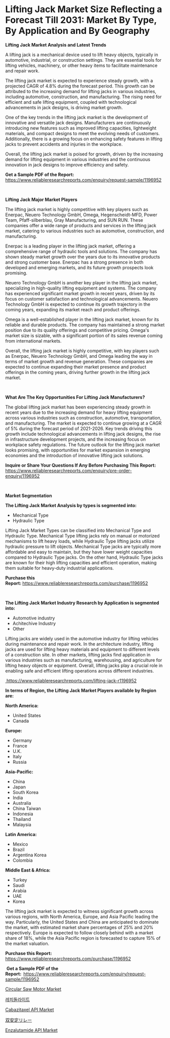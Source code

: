 <p><h1>Lifting Jack Market Size Reflecting a Forecast Till 2031: Market By Type, By Application and By Geography</h1></p><p><strong>Lifting Jack Market Analysis and Latest Trends</strong></p>
<p><p>A lifting jack is a mechanical device used to lift heavy objects, typically in automotive, industrial, or construction settings. They are essential tools for lifting vehicles, machinery, or other heavy items to facilitate maintenance and repair work.</p><p>The lifting jack market is expected to experience steady growth, with a projected CAGR of 4.8% during the forecast period. This growth can be attributed to the increasing demand for lifting jacks in various industries, including automotive, construction, and manufacturing. The rising need for efficient and safe lifting equipment, coupled with technological advancements in jack designs, is driving market growth.</p><p>One of the key trends in the lifting jack market is the development of innovative and versatile jack designs. Manufacturers are continuously introducing new features such as improved lifting capacities, lightweight materials, and compact designs to meet the evolving needs of customers. Additionally, there is a growing focus on enhancing safety features in lifting jacks to prevent accidents and injuries in the workplace.</p><p>Overall, the lifting jack market is poised for growth, driven by the increasing demand for lifting equipment in various industries and the continuous innovation in jack designs to improve efficiency and safety.</p></p>
<p><strong>Get a Sample PDF of the Report:&nbsp;</strong> <a href="https://www.reliableresearchreports.com/enquiry/request-sample/1196952">https://www.reliableresearchreports.com/enquiry/request-sample/1196952</a></p>
<p>&nbsp;</p>
<p><strong>Lifting Jack Major Market Players</strong></p>
<p><p>The lifting jack market is highly competitive with key players such as Enerpac, Neuero Technology GmbH, Omega, Hegenscheidt-MFD, Power Team, Pfaff-silberblau, Gray Manufacturing, and SUN RUN. These companies offer a wide range of products and services in the lifting jack market, catering to various industries such as automotive, construction, and manufacturing.</p><p>Enerpac is a leading player in the lifting jack market, offering a comprehensive range of hydraulic tools and solutions. The company has shown steady market growth over the years due to its innovative products and strong customer base. Enerpac has a strong presence in both developed and emerging markets, and its future growth prospects look promising.</p><p>Neuero Technology GmbH is another key player in the lifting jack market, specializing in high-quality lifting equipment and systems. The company has experienced significant market growth in recent years, driven by its focus on customer satisfaction and technological advancements. Neuero Technology GmbH is expected to continue its growth trajectory in the coming years, expanding its market reach and product offerings.</p><p>Omega is a well-established player in the lifting jack market, known for its reliable and durable products. The company has maintained a strong market position due to its quality offerings and competitive pricing. Omega's market size is sizable, with a significant portion of its sales revenue coming from international markets.</p><p>Overall, the lifting jack market is highly competitive, with key players such as Enerpac, Neuero Technology GmbH, and Omega leading the way in terms of market growth and revenue generation. These companies are expected to continue expanding their market presence and product offerings in the coming years, driving further growth in the lifting jack market.</p></p>
<p>&nbsp;</p>
<p><strong>What Are The Key Opportunities For Lifting Jack Manufacturers?</strong></p>
<p><p>The global lifting jack market has been experiencing steady growth in recent years due to the increasing demand for heavy lifting equipment across various industries such as construction, automotive, transportation, and manufacturing. The market is expected to continue growing at a CAGR of 5% during the forecast period of 2021-2026. Key trends driving this growth include technological advancements in lifting jack designs, the rise in infrastructure development projects, and the increasing focus on workplace safety regulations. The future outlook for the lifting jack market looks promising, with opportunities for market expansion in emerging economies and the introduction of innovative lifting jack solutions.</p></p>
<p><strong>Inquire or Share Your Questions If Any Before Purchasing This Report:</strong> <a href="https://www.reliableresearchreports.com/enquiry/pre-order-enquiry/1196952">https://www.reliableresearchreports.com/enquiry/pre-order-enquiry/1196952</a></p>
<p>&nbsp;</p>
<p><strong>Market Segmentation</strong></p>
<p><strong>The Lifting Jack Market Analysis by types is segmented into:</strong></p>
<p><ul><li>Mechanical Type</li><li>Hydraulic Type</li></ul></p>
<p><p>Lifting Jack Market Types can be classified into Mechanical Type and Hydraulic Type. Mechanical Type lifting jacks rely on manual or motorized mechanisms to lift heavy loads, while Hydraulic Type lifting jacks utilize hydraulic pressure to lift objects. Mechanical Type jacks are typically more affordable and easy to maintain, but they have lower weight capacities compared to Hydraulic Type jacks. On the other hand, Hydraulic Type jacks are known for their high lifting capacities and efficient operation, making them suitable for heavy-duty industrial applications.</p></p>
<p><strong>Purchase this Report:&nbsp;</strong><a href="https://www.reliableresearchreports.com/purchase/1196952">https://www.reliableresearchreports.com/purchase/1196952</a></p>
<p>&nbsp;</p>
<p><strong>The Lifting Jack Market Industry Research by Application is segmented into:</strong></p>
<p><ul><li>Automotive industry</li><li>Achitechive Industry</li><li>Other</li></ul></p>
<p><p>Lifting jacks are widely used in the automotive industry for lifting vehicles during maintenance and repair work. In the architecture industry, lifting jacks are used for lifting heavy materials and equipment to different levels of a construction site. In other markets, lifting jacks find application in various industries such as manufacturing, warehousing, and agriculture for lifting heavy objects or equipment. Overall, lifting jacks play a crucial role in enabling safe and efficient lifting operations across different industries.</p></p>
<p><a href="https://www.reliableresearchreports.com/lifting-jack-r1196952">&nbsp;https://www.reliableresearchreports.com/lifting-jack-r1196952</a></p>
<p><strong>In terms of Region, the Lifting Jack Market Players available by Region are:</strong></p>
<p>
    <p> <strong> North America: </strong>
        <ul>
            <li>United States</li>
            <li>Canada</li>
        </ul>
        </p> 
    <p> <strong> Europe: </strong>
        <ul>
            <li>Germany</li>
            <li>France</li>
            <li>U.K.</li>
            <li>Italy</li>
            <li>Russia</li>
        </ul>
        </p> 
    <p> <strong> Asia-Pacific: </strong>
        <ul>
            <li>China</li>
            <li>Japan</li>
            <li>South Korea</li>
            <li>India</li>
            <li>Australia</li>
            <li>China Taiwan</li>
            <li>Indonesia</li>
            <li>Thailand</li>
            <li>Malaysia</li>
        </ul>
        </p> 
    <p> <strong> Latin America: </strong>
        <ul>
            <li>Mexico</li>
            <li>Brazil</li>
            <li>Argentina Korea</li>
            <li>Colombia</li>
        </ul>
        </p> 
    <p> <strong> Middle East & Africa: </strong>
        <ul>
            <li>Turkey</li>
            <li>Saudi</li>
            <li>Arabia</li>
            <li>UAE</li>
            <li>Korea</li>
        </ul>
    </p>
    </p>
<p><p>The lifting jack market is expected to witness significant growth across various regions, with North America, Europe, and Asia Pacific leading the way. Particularly, the United States and China are anticipated to dominate the market, with estimated market share percentages of 25% and 20% respectively. Europe is expected to follow closely behind with a market share of 18%, while the Asia Pacific region is forecasted to capture 15% of the market valuation.</p></p>
<p><strong>Purchase this Report: </strong><a href="https://www.reliableresearchreports.com/purchase/1196952">https://www.reliableresearchreports.com/purchase/1196952</a></p>
<p>&nbsp;<strong>Get a Sample PDF of the Report:&nbsp;&nbsp;</strong><a href="https://www.reliableresearchreports.com/enquiry/request-sample/1196952">https://www.reliableresearchreports.com/enquiry/request-sample/1196952</a></p>
<p><strong></strong></p>
<p><p><a href="https://github.com/fiixsa/Market-Research-Report-List-2/blob/main/circular-saw-motor-market.md">Circular Saw Motor Market</a></p><p><a href="https://github.com/khytkeqagplkzqvh/Market-Research-Report-List-1/blob/main/676907728915.md">레피돌라이트</a></p><p><a href="https://issuu.com/reportprime-2/docs/cabazitaxel-api-market-size-2030.pptx">Cabazitaxel API Market</a></p><p><a href="https://github.com/bucuel854722/Market-Research-Report-List-1/blob/main/743297431411.md">双安定リレー</a></p><p><a href="https://issuu.com/reportprime-2/docs/enzalutamide-api-market-size-2030.pptx">Enzalutamide API Market</a></p></p>